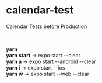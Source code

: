 # calendar-test

Calendar Tests before Production

<br/>

<strong>yarn</strong>
<br/>
<strong>yarn start</strong><span> -> expo start --clear</span>
<br/>
<strong>yarn a</strong><span> -> expo start --android --clear</span>
<br/>
<strong>yarn i</strong><span> -> expo start --ios</span>
<br/>
<strong>yarn w</strong><span> -> expo start --web --clear</span>
